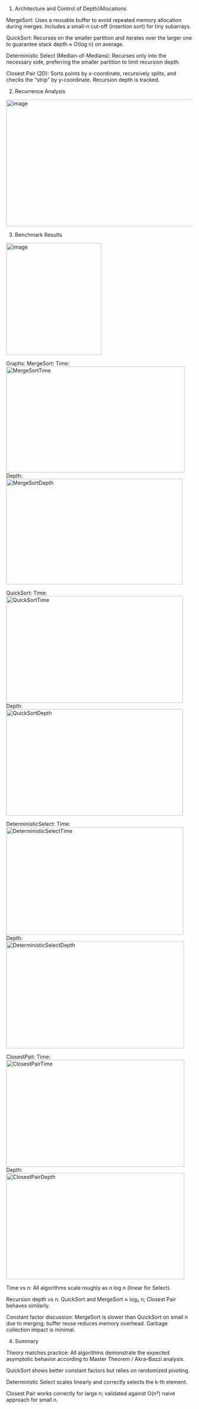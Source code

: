 1. Architecture and Control of Depth/Allocations

MergeSort: Uses a reusable buffer to avoid repeated memory allocation during merges. Includes a small-n cut-off (insertion sort) for tiny subarrays.

QuickSort: Recurses on the smaller partition and iterates over the larger one to guarantee stack depth ≈ O(log n) on average.

Deterministic Select (Median-of-Medians): Recurses only into the necessary side, preferring the smaller partition to limit recursion depth.

Closest Pair (2D): Sorts points by x-coordinate, recursively splits, and checks the “strip” by y-coordinate. Recursion depth is tracked.


2. Recurrence Analysis
<img width="611" height="342" alt="image" src="https://github.com/user-attachments/assets/274e9ff9-9c2d-43ff-9ea4-ae05f0a146f1" />

3. Benchmark Results
<img width="257" height="302" alt="image" src="https://github.com/user-attachments/assets/f6996b39-66ac-435c-bed8-b53186fc7214" />

Graphs:
MergeSort:
Time:
<img width="482" height="286" alt="MergeSortTime" src="https://github.com/user-attachments/assets/e16a66b8-d437-4853-9192-4041680dcebc" />
Depth:
<img width="476" height="285" alt="MergeSortDepth" src="https://github.com/user-attachments/assets/49b2dcf6-b218-4336-aa55-89f8daec131a" />

QuickSort:
Time:
<img width="477" height="288" alt="QuickSortTime" src="https://github.com/user-attachments/assets/a4be56bd-3135-4e3f-b245-e27d4d640cd3" />
Depth:
<img width="477" height="287" alt="QuickSortDepth" src="https://github.com/user-attachments/assets/c44a8c15-0339-4258-a297-ef869cff8be6" />

DeterministicSelect:
Time:
<img width="478" height="291" alt="DeterministicSelectTime" src="https://github.com/user-attachments/assets/28b125fd-b8d7-41b6-bd27-e782e62823af" />
Depth:
<img width="480" height="289" alt="DeterministicSelectDepth" src="https://github.com/user-attachments/assets/e01844a1-9464-41b3-b68d-54279e922a19" />

ClosestPait:
Time:
<img width="481" height="288" alt="ClosestPairTime" src="https://github.com/user-attachments/assets/26b671b6-6ddf-4b47-acad-dcc1dbdc5f5c" />
Depth:
<img width="481" height="287" alt="ClosestPairDepth" src="https://github.com/user-attachments/assets/fbd7cd52-72e7-4edf-a1e8-fff13797492c" />

Time vs n: All algorithms scale roughly as n log n (linear for Select).

Recursion depth vs n: QuickSort and MergeSort ≈ log₂ n; Closest Pair behaves similarly.

Constant factor discussion: MergeSort is slower than QuickSort on small n due to merging; buffer reuse reduces memory overhead. Garbage collection impact is minimal.

4. Summary

Theory matches practice: All algorithms demonstrate the expected asymptotic behavior according to Master Theorem / Akra–Bazzi analysis.

QuickSort shows better constant factors but relies on randomized pivoting.

Deterministic Select scales linearly and correctly selects the k-th element.

Closest Pair works correctly for large n; validated against O(n²) naive approach for small n.








